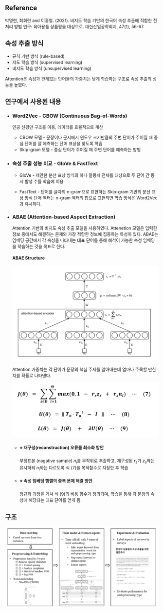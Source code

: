 
## Reference
박명현, 최회련 and 이홍철. (2021). 비지도 학습 기반의 한국어 속성 추출에 적합한 전처리 방법 연구: 육아용품 상품평을 대상으로. 대한산업공학회지, 47(1), 56-67.

## 속성 추출 방식

- 규칙 기반 방식 (rule-based)
- 지도 학습 방식 (supervised learning)
- 비지도 학습 방식 (unsupervised learning)

Attention은 속성과 관계없는 단어들의 가중치는 낮게 학습하는 구조로 속성 추출의 성능을 높였다. 

## 연구에서 사용된 내용

- ### Word2Vec - CBOW (Continuous Bag-of-Words)
  인공 신경만 구조를 이용, 데이터를 효율적으로 계산
  - CBOW 모델 - 문장이나 문서에서 윈도우 크기만큼의 주변 단어가 주어질 때 중심 단어를 잘 예측하는 단어 표상을 찾도록 학습
  - Skip-gram 모델 - 중심 단어가 주어질 때 주변 단어를 예측하는 방법
  
- ### 속성 추출 성능 비교 - GloVe & FastText
  
  - GloVe - 제안한 분산 표상 방식의 하나
    말뭉치 전체를 대상으로 두 단어 간 동시 발생 수를 학습에 이용

  - FastText - 단어를 글자의 n-gram으로 표현하는 Skip-gram 기반의 분산 표상 방식
    단어 벡터는 n-gram 벡터의 합으로 표현되면 학습 방식은 Word2Vec과 유사하다. 

- ### ABAE (Attention-based Aspect Extraction)
  Attention 기반의 비지도 속성 추출 모델을 사용하였다. Attenetion 모델은 입력한 정보 중에서도 해결하는 문제와 가장 적합한 정보에 집중하는 특성이 있다. ABAE는 임베딩 공간에서 각 속성을 나타내는 대표 단어를 통해 해석이 가능한 속성 임베딩을 학습하는 것을 목표로 한다. 

  #### ABAE Structure
  <img src="images/ABAE.png"/> 

  Attention 가중치는 각 단어가 문장의 핵심 주제를 알아내는데 얼마나 주목할 만한지를 확률로 나타낸다.

  <img src="images/cost_func.png"/>

  - #### :star: 재구성(reconstruction) 오류를 최소화 방안
    부정표본 (nagative sample) $n_i$를 무작위로 추출하고, 재구성된 $r_s$가 $z_s$와는 유사하되 $n_i$와는 다르도록 식 (7)을 목적함수로 지정한 후 학습

  - #### :star: 속성 임베딩 행렬의 중복 문제 해결 방안
    정규화 과정을 거쳐 식 (9)의 비용 함수가 정의되며, 학습을 통해 각 문장의 속성에 해당되는 대표 단어를 얻게 됨.

## 구조

<img src="images/framework.png"/>
